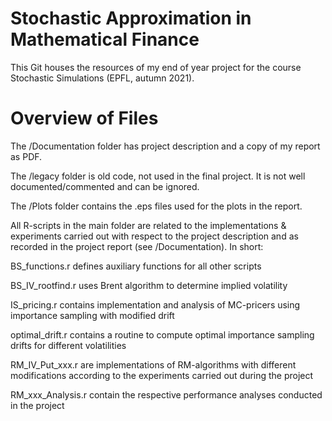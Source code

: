# Stochastic Approximation in Mathematical Finance
This Git houses the resources of my end of year project for the course Stochastic Simulations (EPFL, autumn 2021).

# Overview of Files
The /Documentation folder has project description and a copy of my report as PDF.

The /legacy folder is old code, not used in the final project. It is not well documented/commented and can be ignored.

The /Plots folder contains the .eps files used for the plots in the report.

All R-scripts in the main folder are related to the implementations & experiments carried out with respect to the project description and as recorded in the project report (see /Documentation). In short:

BS_functions.r defines auxiliary functions for all other scripts

BS_IV_rootfind.r uses Brent algorithm to determine implied volatility

IS_pricing.r contains implementation and analysis of MC-pricers using importance sampling with modified drift

optimal_drift.r contains a routine to compute optimal importance sampling drifts for different volatilities

RM_IV_Put_xxx.r are implementations of RM-algorithms with different modifications according to the experiments carried out during the project

RM_xxx_Analysis.r contain the respective performance analyses conducted in the project
